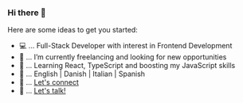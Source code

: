 ### Hi there 👋

Here are some ideas to get you started:
- 💻 ... Full-Stack Developer with interest in Frontend Development 
- 🔭 ... I’m currently freelancing and looking for new opportunities
- 🌱 ... Learning React, TypeScript and boosting my JavaScript skills
- 💬 ... English | Danish | Italian | Spanish
- 👋 ... [Let's connect](https://www.linkedin.com/in/marco-corapi/)
- 📧 ... [Let's talk!](mailto:marco.corapi@outlook.it)

